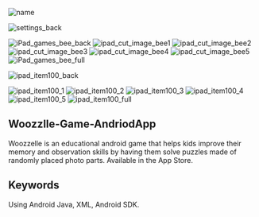 
![name](https://github.com/user-attachments/assets/503a9906-277b-4499-ba1a-269cf9e676e3)

![settings_back](https://github.com/user-attachments/assets/3c801506-7757-476a-a0f5-0d60d731de5a)

![iPad_games_bee_back](https://github.com/user-attachments/assets/78eaad7d-1740-453c-b651-e3c07b5f84d3)
![ipad_cut_image_bee1](https://github.com/user-attachments/assets/aa6249b7-1685-47f8-bd26-9abe5e86c58c) ![ipad_cut_image_bee2](https://github.com/user-attachments/assets/430c7056-5e0e-4b62-94a2-9e52d9f26d8c) ![ipad_cut_image_bee3](https://github.com/user-attachments/assets/97aeff2f-c580-4463-acdf-65e9eee9239e) ![ipad_cut_image_bee4](https://github.com/user-attachments/assets/65ab4e98-76dc-4a39-adba-a4b1ba0d7b0d) ![ipad_cut_image_bee5](https://github.com/user-attachments/assets/6761a68e-d14b-4cdf-8030-f99ac97b90eb)
![iPad_games_bee_full](https://github.com/user-attachments/assets/5a816bf7-4904-4c69-8804-453d47062b22)

![ipad_item100_back](https://github.com/user-attachments/assets/49dbeafb-7c18-4e8b-9eb4-f5654b7067c4)

![ipad_item100_1](https://github.com/user-attachments/assets/ab0cef3c-1bec-4591-8df6-aa14f78a37b1) ![ipad_item100_2](https://github.com/user-attachments/assets/67d76bd7-4dda-4b1b-a6ce-74615cec4142) ![ipad_item100_3](https://github.com/user-attachments/assets/9721989c-3f55-4f70-a3ca-9976fa152dbb) ![ipad_item100_4](https://github.com/user-attachments/assets/382b1e6a-cc1c-4650-9791-6ce822e32380) ![ipad_item100_5](https://github.com/user-attachments/assets/80139334-25b4-42ae-9710-ae34415a9349)
![ipad_item100_full](https://github.com/user-attachments/assets/923b2e42-0cbb-4ade-b517-5d8c87fbdd56)


## Woozzlle-Game-AndriodApp

Woozzelle is an educational android game that helps kids improve their memory and observation skills by having them solve puzzles made of randomly placed photo parts. Available in the App Store.

## Keywords

Using Android Java, XML, Android SDK.

